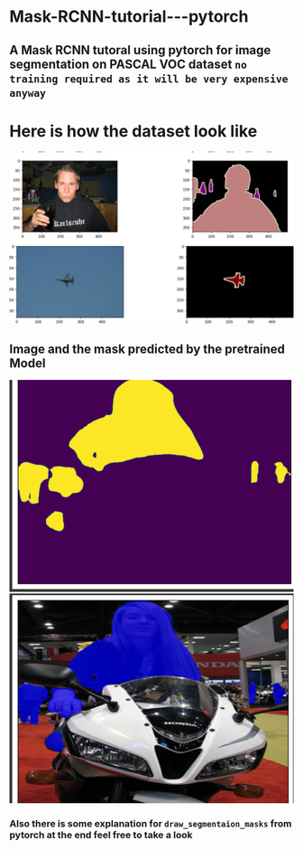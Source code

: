 # Mask-RCNN-tutorial---pytorch


## A Mask RCNN tutoral using pytorch for image segmentation on PASCAL VOC dataset `no training required as it will be very expensive anyway` 



# Here is how the dataset look like 
![alt text](./assets/4.png)



## Image and the mask predicted by the pretrained Model
![alt text](./assets/1.png)
![alt text](./assets/2.png)







### Also there is some explanation for ` draw_segmentaion_masks ` from pytorch at the end feel free to take a look

